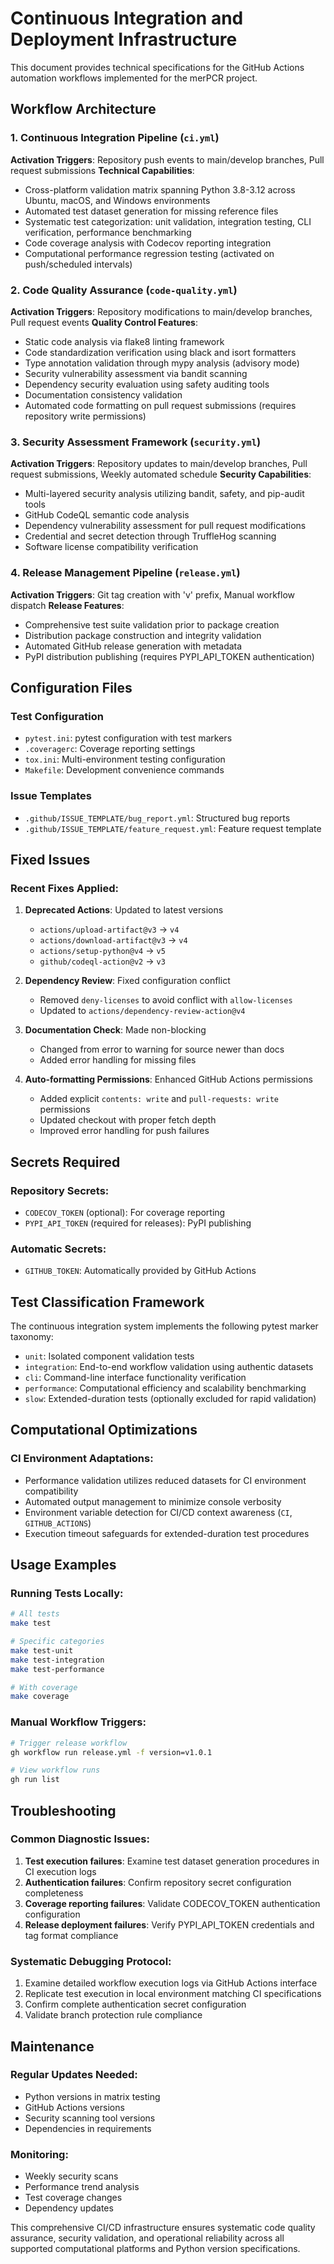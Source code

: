 # Continuous Integration and Deployment Infrastructure

This document provides technical specifications for the GitHub Actions automation workflows implemented for the merPCR project.

## Workflow Architecture

### 1. Continuous Integration Pipeline (`ci.yml`)
**Activation Triggers**: Repository push events to main/develop branches, Pull request submissions
**Technical Capabilities**:
- Cross-platform validation matrix spanning Python 3.8-3.12 across Ubuntu, macOS, and Windows environments
- Automated test dataset generation for missing reference files
- Systematic test categorization: unit validation, integration testing, CLI verification, performance benchmarking
- Code coverage analysis with Codecov reporting integration
- Computational performance regression testing (activated on push/scheduled intervals)

### 2. Code Quality Assurance (`code-quality.yml`)
**Activation Triggers**: Repository modifications to main/develop branches, Pull request events
**Quality Control Features**:
- Static code analysis via flake8 linting framework
- Code standardization verification using black and isort formatters
- Type annotation validation through mypy analysis (advisory mode)
- Security vulnerability assessment via bandit scanning
- Dependency security evaluation using safety auditing tools
- Documentation consistency validation
- Automated code formatting on pull request submissions (requires repository write permissions)

### 3. Security Assessment Framework (`security.yml`)
**Activation Triggers**: Repository updates to main/develop branches, Pull request submissions, Weekly automated schedule
**Security Capabilities**:
- Multi-layered security analysis utilizing bandit, safety, and pip-audit tools
- GitHub CodeQL semantic code analysis
- Dependency vulnerability assessment for pull request modifications
- Credential and secret detection through TruffleHog scanning
- Software license compatibility verification

### 4. Release Management Pipeline (`release.yml`)
**Activation Triggers**: Git tag creation with 'v' prefix, Manual workflow dispatch
**Release Features**:
- Comprehensive test suite validation prior to package creation
- Distribution package construction and integrity validation
- Automated GitHub release generation with metadata
- PyPI distribution publishing (requires PYPI_API_TOKEN authentication)

## Configuration Files

### Test Configuration
- `pytest.ini`: pytest configuration with test markers
- `.coveragerc`: Coverage reporting settings
- `tox.ini`: Multi-environment testing configuration
- `Makefile`: Development convenience commands

### Issue Templates
- `.github/ISSUE_TEMPLATE/bug_report.yml`: Structured bug reports
- `.github/ISSUE_TEMPLATE/feature_request.yml`: Feature request template

## Fixed Issues

### Recent Fixes Applied:
1. **Deprecated Actions**: Updated to latest versions
   - `actions/upload-artifact@v3` → `v4`
   - `actions/download-artifact@v3` → `v4`
   - `actions/setup-python@v4` → `v5`
   - `github/codeql-action@v2` → `v3`

2. **Dependency Review**: Fixed configuration conflict
   - Removed `deny-licenses` to avoid conflict with `allow-licenses`
   - Updated to `actions/dependency-review-action@v4`

3. **Documentation Check**: Made non-blocking
   - Changed from error to warning for source newer than docs
   - Added error handling for missing files

4. **Auto-formatting Permissions**: Enhanced GitHub Actions permissions
   - Added explicit `contents: write` and `pull-requests: write` permissions
   - Updated checkout with proper fetch depth
   - Improved error handling for push failures

## Secrets Required

### Repository Secrets:
- `CODECOV_TOKEN` (optional): For coverage reporting
- `PYPI_API_TOKEN` (required for releases): PyPI publishing

### Automatic Secrets:
- `GITHUB_TOKEN`: Automatically provided by GitHub Actions

## Test Classification Framework

The continuous integration system implements the following pytest marker taxonomy:
- `unit`: Isolated component validation tests
- `integration`: End-to-end workflow validation using authentic datasets
- `cli`: Command-line interface functionality verification
- `performance`: Computational efficiency and scalability benchmarking
- `slow`: Extended-duration tests (optionally excluded for rapid validation)

## Computational Optimizations

### CI Environment Adaptations:
- Performance validation utilizes reduced datasets for CI environment compatibility
- Automated output management to minimize console verbosity
- Environment variable detection for CI/CD context awareness (`CI`, `GITHUB_ACTIONS`)
- Execution timeout safeguards for extended-duration test procedures

## Usage Examples

### Running Tests Locally:
```bash
# All tests
make test

# Specific categories
make test-unit
make test-integration
make test-performance

# With coverage
make coverage
```

### Manual Workflow Triggers:
```bash
# Trigger release workflow
gh workflow run release.yml -f version=v1.0.1

# View workflow runs
gh run list
```

## Troubleshooting

### Common Diagnostic Issues:
1. **Test execution failures**: Examine test dataset generation procedures in CI execution logs
2. **Authentication failures**: Confirm repository secret configuration completeness
3. **Coverage reporting failures**: Validate CODECOV_TOKEN authentication configuration
4. **Release deployment failures**: Verify PYPI_API_TOKEN credentials and tag format compliance

### Systematic Debugging Protocol:
1. Examine detailed workflow execution logs via GitHub Actions interface
2. Replicate test execution in local environment matching CI specifications
3. Confirm complete authentication secret configuration
4. Validate branch protection rule compliance

## Maintenance

### Regular Updates Needed:
- Python versions in matrix testing
- GitHub Actions versions
- Security scanning tool versions
- Dependencies in requirements

### Monitoring:
- Weekly security scans
- Performance trend analysis
- Test coverage changes
- Dependency updates

This comprehensive CI/CD infrastructure ensures systematic code quality assurance, security validation, and operational reliability across all supported computational platforms and Python version specifications.